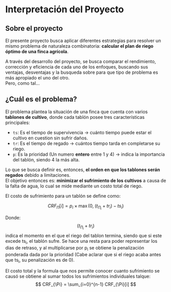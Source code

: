 # Interpretación del Proyecto

## Sobre el proyecto
El presente proyecto busca aplicar diferentes estrategias para resolver un mismo problema de naturaleza combinatoria: **calcular el plan de riego óptimo de una finca agrícola**.

A través del desarrollo del proyecto, se busca comparar el rendimiento, corrección y eficiencia de cada uno de los enfoques, buscando sus ventajas, desventajas y la busqueda sobre para que tipo de problema es más apropiado el uno del otro.  
Pero, como tal...

## ¿Cuál es el problema?

El problema plantea la situación de una finca que cuenta con varios **tablones de cultivo**, donde cada tablón posee tres características principales:

- `ts`: Es el tiempo de supervivencia → cuánto tiempo puede estar el cultivo en cuestion sin sufrir daños.  
- `tr`: Es el tiempo de regado → cuántos tiempo tarda en completarse su riego.  
- `p`: Es la prioridad (Un numero **entero** entre 1 y 4) → indica la importancia del tablón, siendo 4 la más alta.

Lo que se busca definir es, entonces, **el orden en que los tablones serán regados** debido a limitaciones.  
El objetivo entonces es: **minimizar el sufrimiento de los cultivos** a causa de la falta de agua, lo cual se mide mediante un costo total de riego.

El costo de sufrimiento para un tablón se define como:


$$
CRF_{\Pi}[i] = p_i \times \max \big( 0,\; (t_{\Pi_i} + tr_i) - ts_i \big)
$$

Donde: $$ (t_{\Pi_i} + tr_i) $$ indica el momento en el que el riego del tablon termina, siendo que si este excede ts<sub>i</sub>, el tablón sufre. Se hace una resta para poder representar los dias de retraso, y al multiplicarse por p<sub>i</sub> se obtiene la penalización ponderada dada por la prioridad (Cabe aclarar que si el riego acaba antes que ts<sub>i</sub>, su penalización es de 0).

El costo total y la formula que nos permite conocer cuanto sufrimiento se causó se obtiene al sumar todos los sufrimientos individuales talque:
$$
CRF_{\Pi} = \sum_{i=0}^{n-1} CRF_{\Pi}[i]
$$
